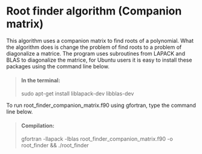# Root finder algorithm (Companion matrix)

  This algorithm uses a companion matrix to find roots of a polynomial. What the algorithm
does is change the problem of find roots to a problem of diagonalize a matrice. The program
uses subroutines from LAPACK and BLAS to diagonalize the matrice, for Ubuntu users
it is easy to install these packages using the command line below.

  > #### In the terminal:
  >
  > sudo apt-get install liblapack-dev libblas-dev


 To run root_finder_companion_matrix.f90 using gfortran, type the command line below. 

  > #### Compilation:
  >
  > gfortran -llapack -lblas root_finder_companion_matrix.f90 -o root_finder && ./root_finder

